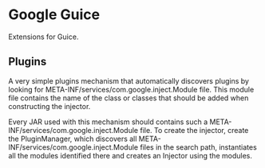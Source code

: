 Google Guice
================

Extensions for Guice.

Plugins
--------------------

A very simple plugins mechanism that automatically discovers plugins by
looking for META-INF/services/com.google.inject.Module file. This module
file contains the name of the class or classes that should be added when
constructing the injector.

Every JAR used with this mechanism should contains such a META-INF/services/com.google.inject.Module
file. To create the injector, create the PluginManager, which discovers all
META-INF/services/com.google.inject.Module files in the search path, instantiates
all the modules identified there and creates an Injector using the modules.